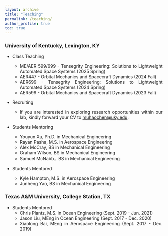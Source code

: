 ```yaml
---
layout: archive
title: "Teaching"
permalink: /teaching/
author_profile: true
toc: true
---
```


<div style="text-align: justify;" markdown="1">

### University of Kentucky, Lexington, KY
- Class Teaching       
    * ME/AER 599/699 - Tensegrity Engineering: Solutions to Lightweight Automated Space Systems (2025 Spring)    
    * AER447 - Orbital Mechanics and Spacecraft Dynamics (2024 Fall)    
    * AER699 - Tensegrity Engineering: Solutions to Lightweight Automated Space Systems (2024 Spring)    
    * AER599 - Orbital Mechanics and Spacecraft Dynamics (2023 Fall)     
- Recruiting               
    * If you are interested in exploring research opportunities within our lab, kindly forward your CV to muhaochen@uky.edu.        
- Students Mentoring       
    * Youyun Xu, Ph.D. in Mechanical Engineering    
    * Rayan Pasha, M.S. in Aerospace Engineering
    * Alex McCray, BS in Mechanical Engineering      
    * Graham Wilson, BS in Mechanical Engineering  
    * Samuel McNabb，BS in Mechanical Engineering  
- Students Mentored      
    * Kyle Hampton, M.S. in Aerospace Engineering
    * Junheng Yao, BS in Mechanical Engineering  

    
    <!-- * Cong Wang, BS in Electrical Engineering       -->
    <!-- * Randall M. Tomlinson, BS in Aerospace Engineering     -->
<!-- - Students Mentored    * Ryan A. Kodura, B.S. in Civil Engineering and Mathematics (Minor) -->

<!-- (committee member) -->

<!-- ### Dartmouth College
- Student Mentoring (with [Prof. Devin Balkcom](https://web.cs.dartmouth.edu/people/devin-j-balkcom))
 * Luyang Zhao, Ph.D. in Computer Science (Feb. 2024 - Pressent)
 * Yitao Jiang, Ph.D. in Computer Science (Feb. 2024 - Present)
 * Matthew Chun-Yi She, M.S. in Computer Science (Feb. 2024 - Present)

### University of Maryland, Baltimore County
- Student Mentored (with [Prof. Weidong Zhu](https://me.umbc.edu/dr-weidong-zhu/))
 * Abhinav Bharata, M.S. in Mechanical Engineering (Sept 2022 - Aug 2024)
 * Mohammad Riyaz Ur Rehman, M.S. in Mechanical Engineering (Sept 2022 - May 2024) -->
<!-- ](https://bobskelton.github.io/)) -->

### Texas A&M University, College Station, TX
<!-- - Student Mentoring (with [Prof. Sami El Borgi](https://www.qatar.tamu.edu/programs/mechanical-engineering/faculty-and-staff/dr.-sami-el-borgi))
 * Rawad Yazbeck, Ph.D. in Aerospace Engineering (Jan. 2022 - Present)              (Co-supervision with Dr. Robert E. Skelton)
 - Research Topic: Adaptive Bandgap Formation in a Periodic Tensegrity Structure -->
<!-- - Student Mentoring (with [Prof. Manoranjan Majji](https://engineering.tamu.edu/aerospace/profiles/majji-manoranjan.html))
 * Idris Hussain, Aerospace Engineering (Sept. 2023 - Present) --> 
- Students Mentored      
    * Chris Plantz, M.S. in Ocean Engineering (Sept. 2019 - Jun. 2021)    
    * Jason Liu, MEng in Ocean Engineering (Sept. 2017 - Dec. 2020)      
    * Xiaolong Bai, MEng in Aerospace Engineering (Sept. 2017 - Dec. 2019)    
        <!-- - Research Topic: Experiment Design of A Tensegrity Morphing Airfoil -->
        <!-- - Research Topic: Design and Experiment of A Robotic Tensegrity Dolphin -->
        <!-- - Research Topic: Software Development of Dynamics, Control, and Animation of Deployable Tensegrity Structures -->

<!-- ### Huazhong University of Science and Technology       
- Class Advisor, B.S. Students in Class 1301, Naval Architecture and Ocean Engineering, Sep. 2013 - Jul. 2016   
    * Awarded Excellent Class and Individual    
- From Beginner to Master in Virtual Instruments (LabVIEW, Signal Processing, and DAQ), Fall 2011 & Spring 2012   
    * Awarded National Excellent LabView Club and Individual    -->
</div>